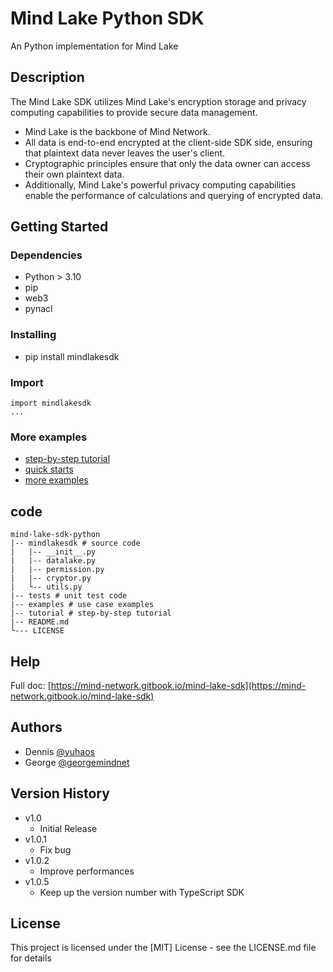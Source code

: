 # Mind Lake Python SDK

An Python implementation for Mind Lake

## Description

The Mind Lake SDK utilizes Mind Lake's encryption storage and privacy computing capabilities to provide secure data management. 
* Mind Lake is the backbone of Mind Network. 
* All data is end-to-end encrypted at the client-side SDK side, ensuring that plaintext data never leaves the user's client. 
* Cryptographic principles ensure that only the data owner can access their own plaintext data. 
* Additionally, Mind Lake's powerful privacy computing capabilities enable the performance of calculations and querying of encrypted data.

## Getting Started

### Dependencies

* Python > 3.10
* pip
* web3
* pynacl

### Installing

* pip install mindlakesdk

### Import
```
import mindlakesdk
...
```

### More examples
* [step-by-step tutorial](/tutorial/README.md)
* [quick starts](https://mind-network.gitbook.io/mind-lake-sdk/get-started)
* [more examples](https://mind-network.gitbook.io/mind-lake-sdk/use-cases)



## code
```
mind-lake-sdk-python
|-- mindlakesdk # source code
|   |-- __init__.py
|   |-- datalake.py
|   |-- permission.py
|   |-- cryptor.py
|   └-- utils.py
|-- tests # unit test code
|-- examples # use case examples
|-- tutorial # step-by-step tutorial
|-- README.md
└--- LICENSE

```

## Help

Full doc: [https://mind-network.gitbook.io/mind-lake-sdk](https://mind-network.gitbook.io/mind-lake-sdk) 

## Authors
 
* Dennis [@yuhaos](https://twitter.com/yuhaos)
* George [@georgemindnet](https://twitter.com/georgemindnet)

## Version History

* v1.0
    * Initial Release
* v1.0.1
    * Fix bug
* v1.0.2
    * Improve performances
* v1.0.5
    * Keep up the version number with TypeScript SDK

## License

This project is licensed under the [MIT] License - see the LICENSE.md file for details
